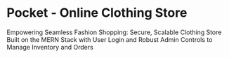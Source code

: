 # Pocket - Online Clothing Store

Empowering Seamless Fashion Shopping: Secure, Scalable Clothing Store Built on the MERN Stack with User Login and Robust Admin Controls to Manage Inventory and Orders

<!-- Uploading "Screen Recording 2025-09-18 161436.gif"... -->
